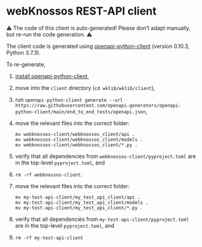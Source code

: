 # webKnossos REST-API client

:warning: The code of this client is auto-generated! Please don't adapt manually, but re-run the code generation. :warning:

The client code is generated using [openapi-python-client](https://github.com/openapi-generators/openapi-python-client) (version 0.10.3, Python 3.7.3).

To re-generate,
1. [install openapi-python-client](https://github.com/openapi-generators/openapi-python-client#installation),
2. move into the `client` directory (`cd wklib/wklib/client`),
3. run `openapi-python-client generate --url https://raw.githubusercontent.com/openapi-generators/openapi-python-client/main/end_to_end_tests/openapi.json`,
4. move the relevant files into the correct folder:
   ```
   mv webknossos-client/webknossos_client/api .
   mv webknossos-client/webknossos_client/models .
   mv webknossos-client/webknossos_client/*.py .
   ```
5. verify that all dependencies from `webknossos-client/pyproject.toml` are in the top-level `pyproject.toml`, and
6. `rm -rf webknossos-client`.


4. move the relevant files into the correct folder:
   ```
   mv my-test-api-client/my_test_api_client/api .
   mv my-test-api-client/my_test_api_client/models .
   mv my-test-api-client/my_test_api_client/*.py .
   ```
5. verify that all dependencies from `my-test-api-client/pyproject.toml` are in the top-level `pyproject.toml`, and
6. `rm -rf my-test-api-client`

